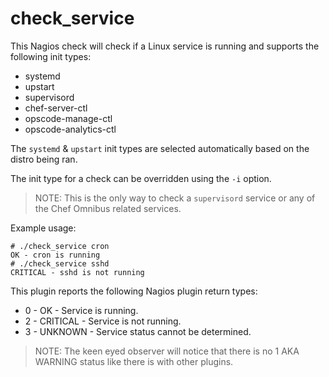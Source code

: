 # check_service

This Nagios check will check if a Linux service is running and supports the following init types:

* systemd
* upstart
* supervisord
* chef-server-ctl
* opscode-manage-ctl
* opscode-analytics-ctl

The `systemd` & `upstart` init types are selected automatically based on the distro being ran.

The init type for a check can be overridden using the `-i` option.

> NOTE: This is the only way to check a `supervisord` service or any of the Chef Omnibus related services.

Example usage:

```
# ./check_service cron
OK - cron is running
# ./check_service sshd
CRITICAL - sshd is not running
```

This plugin reports the following Nagios plugin return types:

* 0 - OK - Service is running.
* 2 - CRITICAL - Service is not running.
* 3 - UNKNOWN - Service status cannot be determined.

> NOTE: The keen eyed observer will notice that there is no 1 AKA WARNING status like there is with other plugins.
